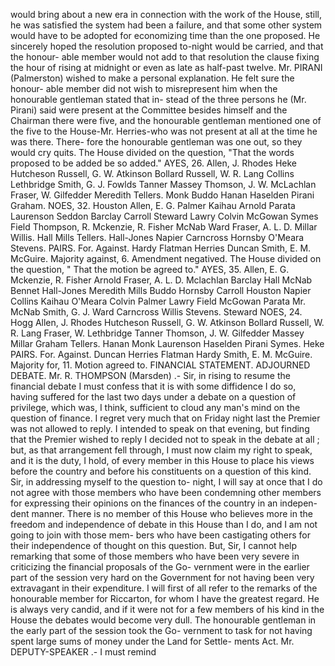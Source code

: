 would bring about a new era in connection with the work of the House, still, he was satisfied the system had been a failure, and that some other system would have to be adopted for economizing time than the one proposed. He sincerely hoped the resolution proposed to-night would be carried, and that the honour- able member would not add to that resolution the clause fixing the hour of rising at midnight or even as late as half-past twelve. Mr. PIRANI (Palmerston) wished to make a personal explanation. He felt sure the honour- able member did not wish to misrepresent him when the honourable gentleman stated that in- stead of the three persons he (Mr. Pirani) said were present at the Committee besides himself and the Chairman there were five, and the honourable gentleman mentioned one of the five to the House-Mr. Herries-who was not present at all at the time he was there. There- fore the honourable gentleman was one out, so they would cry quits. The House divided on the question, "That the words proposed to be added be so added." AYES, 26. Allen, J. Rhodes Heke Hutcheson Russell, G. W. Atkinson Bollard Russell, W. R. Lang Collins Lethbridge Smith, G. J. Fowlds Tanner Massey Thomson, J. W. McLachlan Fraser, W. Gilfedder Meredith Tellers. Monk Buddo Hanan Haselden Pirani Graham. NOES, 32. Houston Allen, E. G. Palmer Kaihau Arnold Parata Laurenson Seddon Barclay Carroll Steward Lawry Colvin McGowan Symes Field Thompson, R. Mckenzie, R. Fisher McNab Ward Fraser, A. L. D. Millar Willis. Hall Mills Tellers. Hall-Jones Napier Carncross Hornsby O'Meara Stevens. PAIRS. For. Against. Hardy Flatman Herries Duncan Smith, E. M. McGuire. Majority against, 6. Amendment negatived. The House divided on the question, " That the motion be agreed to." AYES, 35. Allen, E. G. Mckenzie, R. Fisher Arnold Fraser, A. L. D. Mclachlan Barclay Hall McNab Bennet Hall-Jones Meredith Mills Buddo Hornsby Carroll Houston Napier Collins Kaihau O'Meara Colvin Palmer Lawry Field McGowan Parata Mr. McNab Smith, G. J. Ward Carncross Willis Stevens. Steward NOES, 24. Hogg Allen, J. Rhodes Hutcheson Russell, G. W. Atkinson Bollard Russell, W. R. Lang Fraser, W. Lethbridge Tanner Thomson, J. W. Gilfedder Massey Millar Graham Tellers. Hanan Monk Laurenson Haselden Pirani Symes. Heke PAIRS. For. Against. Duncan Herries Flatman Hardy Smith, E. M. McGuire. Majority for, 11. Motion agreed to. FINANCIAL STATEMENT. ADJOURNED DEBATE. Mr. R. THOMPSON (Marsden) .- Sir, in rising to resume the financial debate I must confess that it is with some diffidence I do so, having suffered for the last two days under a debate on a question of privilege, which was, I think, sufficient to cloud any man's mind on the question of finance. I regret very much that on Friday night last the Premier was not allowed to reply. I intended to speak on that evening, but finding that the Premier wished to reply I decided not to speak in the debate at all ; but, as that arrangement fell through, I must now claim my right to speak, and it is the duty, I hold, of every member in this House to place his views before the country and before his constituents on a question of this kind. Sir, in addressing myself to the question to- night, I will say at once that I do not agree with those members who have been condemning other members for expressing their opinions on the finances of the country in an indepen- dent manner. There is no member of this House who believes more in the freedom and independence of debate in this House than I do, and I am not going to join with those mem- bers who have been castigating others for their independence of thought on this question. But, Sir, I cannot help remarking that some of those members who have been very severe in criticizing the financial proposals of the Go- vernment were in the earlier part of the session very hard on the Government for not having been very extravagant in their expenditure. I will first of all refer to the remarks of the honourable member for Riccarton, for whom I have the greatest regard. He is always very candid, and if it were not for a few members of his kind in the House the debates would become very dull. The honourable gentleman in the early part of the session took the Go- vernment to task for not having spent large sums of money under the Land for Settle- ments Act. Mr. DEPUTY-SPEAKER .- I must remind 